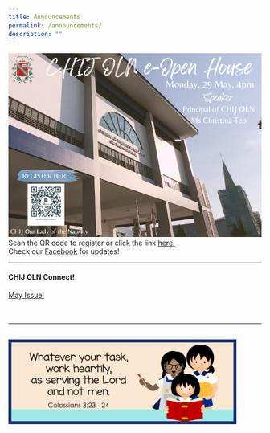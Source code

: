 ```yaml
---
title: Announcements
permalink: /announcements/
description: ""
---
```

![CHIJ OLN eOpen House on 29 May 2023](/images/2023%20eopen%20house.png)
Scan the QR code to register or click the link [here.](https://form.gov.sg/64057ba76a72eb00122a51e4)
<br>
Check our [Facebook](https://www.facebook.com/chijoln.official/) for updates!
<br>
<hr>

#### CHIJ OLN Connect! 
<a href="/files/2023Connect/oln_connect_p005.pdf" rel="noopener">May Issue!</a>
<br><br><br>
<hr><br>
<img src="/images/Banner and Logo/WEBSITE BANNER 202301.jpg" style="width:90%; height:90%;" alt="School Theme 2023" class="center">